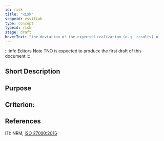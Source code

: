 ```yaml
---
id: risk
title: "Risk"
scopeid: essifLab
type: concept
typeid: risk
stage: draft
hoverText: "the deviation of the expected realization (e.g. results) of an objective of a party"
---
```


:::info Editors Note
TNO is expected to produce the first draft of this document
:::

## Short Description

## Purpose

## Criterion:

## References

[1]: NRM, [ISO 27000:2016](https://www.iso.org/obp/ui#iso:std:iso-iec:27000:ed-4:v1:en)